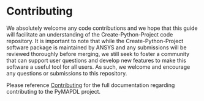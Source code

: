 # Contributing


We absolutely welcome any code contributions and we hope that this
guide will facilitate an understanding of the Create-Python-Project code
repository. It is important to note that while the Create-Python-Project software
package is maintained by ANSYS and any submissions will be reviewed
thoroughly before merging, we still seek to foster a community that can
support user questions and develop new features to make this software
a useful tool for all users.  As such, we welcome and encourage any
questions or submissions to this repository.

Please reference [Contributing](https://mapdldocs.pyansys.com/contributing.html) for the full documentation regarding contributing to the PyMAPDL project.
